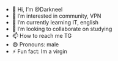 - 👋 Hi, I’m @Darkneel
- 👀 I’m interested in community, VPN
- 🌱 I’m currently learning IT, english
- 💞️ I’m looking to collaborate on studying
- 📫 How to reach me TG
- 😄 Pronouns: male
- ⚡ Fun fact: Im a virgin

<!---
Darkneel/Darkneel is a ✨ special ✨ repository because its `README.md` (this file) appears on your GitHub profile.
You can click the Preview link to take a look at your changes.
--->
